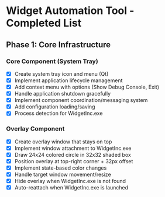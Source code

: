 # Widget Automation Tool - Completed List

## Phase 1: Core Infrastructure

### Core Component (System Tray)

- [x] Create system tray icon and menu (Qt)
- [x] Implement application lifecycle management
- [x] Add context menu with options (Show Debug Console, Exit)
- [x] Handle application shutdown gracefully
- [x] Implement component coordination/messaging system
- [x] Add configuration loading/saving
- [x] Process detection for WidgetInc.exe

### Overlay Component

- [x] Create overlay window that stays on top
- [x] Implement window attachment to WidgetInc.exe
- [x] Draw 24x24 colored circle in 32x32 shaded box
- [x] Position overlay at top-right corner + 32px offset
- [x] Implement state-based color changes
- [x] Handle target window movement/resize
- [x] Hide overlay when WidgetInc.exe is not found
- [x] Auto-reattach when WidgetInc.exe is launched
